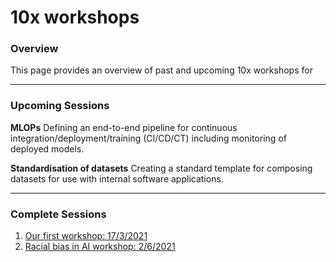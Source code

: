 # **10x workshops**

### Overview
This page provides an overview of past and upcoming 10x workshops for 

___

### Upcoming Sessions

**MLOPs** Defining an end-to-end pipeline for continuous integration/deployment/training (CI/CD/CT) including
monitoring of deployed models.

**Standardisation of datasets** Creating a standard template for composing datasets for use with internal software 
applications.

___

### Complete Sessions
<ol>
<li><a href="/blogs/20210317-10x-Workshop1.html"> Our first workshop: 17/3/2021 </a></li>
<li><a href="/blogs/20210602-10x-RacialBias.html"> Racial bias in AI workshop: 2/6/2021 </a></li>
</ol>